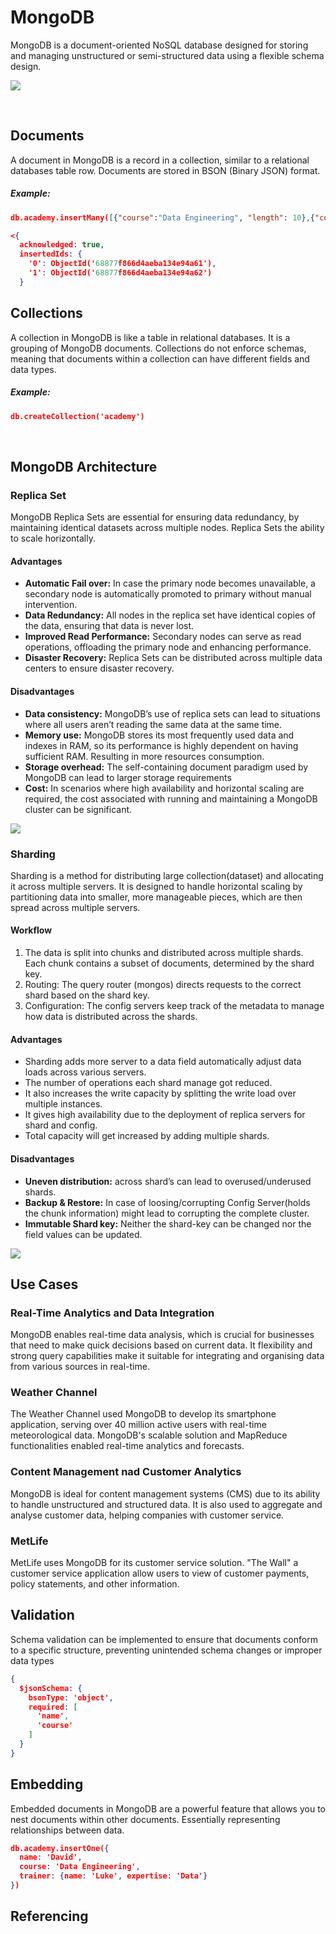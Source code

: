 # MongoDB

MongoDB is a document-oriented NoSQL database designed for storing and managing unstructured or 
semi-structured data using a flexible schema design.

![](images/image1.jpg)

<br>

## Documents

A document in MongoDB is a record in a collection, similar to a relational databases table row. 
Documents are stored in BSON (Binary JSON) format.

##### Example:
```JSON
db.academy.insertMany([{"course":"Data Engineering", "length": 10},{"course":"Data Analysis", "length": 8}])

<{
  acknowledged: true,
  insertedIds: {
    '0': ObjectId('68877f866d4aeba134e94a61'),
    '1': ObjectId('68877f866d4aeba134e94a62')
  }
```


## Collections

A collection in MongoDB is like a table in relational databases. 
It is a grouping of MongoDB documents. Collections do not enforce schemas, meaning that 
documents within a collection can have different fields and data types.

##### Example:
```JSON
db.createCollection('academy')
```
<br>

## MongoDB Architecture

### Replica Set
MongoDB Replica Sets are essential for ensuring data redundancy, by maintaining identical 
datasets across multiple nodes. Replica Sets the ability to scale horizontally.

#### Advantages
- **Automatic Fail over:** In case the primary node becomes unavailable, 
a secondary node is automatically promoted to primary without manual intervention.
- **Data Redundancy:** All nodes in the replica set have identical copies of the data, 
ensuring that data is never lost.
- **Improved Read Performance:** Secondary nodes can serve as read operations, 
offloading the primary node and enhancing performance.
- **Disaster Recovery:** Replica Sets can be distributed across multiple data centers 
to ensure disaster recovery.

#### Disadvantages
- **Data consistency:** MongoDB’s use of replica sets can lead to situations where 
all users aren’t reading the same data at the same time.
- **Memory use:** MongoDB stores its most frequently used data and indexes in RAM, 
so its performance is highly dependent on having sufficient RAM. Resulting in more resources consumption.
- **Storage overhead:** The self-containing document paradigm used by MongoDB can lead 
to larger storage requirements
- **Cost:** In scenarios where high availability and horizontal scaling are required, 
the cost associated with running and maintaining a MongoDB cluster can be significant. 

![](images/image2.jpg)


### Sharding
Sharding is a method for distributing large collection(dataset) and allocating it across 
multiple servers. It is designed to handle horizontal scaling by partitioning data into smaller,
more manageable pieces, which are then spread across multiple servers.

#### Workflow
1. The data is split into chunks and distributed across multiple shards. Each chunk contains a subset of documents, determined by the shard key.
2. Routing: The query router (mongos) directs requests to the correct shard based on the shard key.
3. Configuration: The config servers keep track of the metadata to manage how data is distributed across the shards.

#### Advantages
- Sharding adds more server to a data field automatically adjust data loads across various servers.
- The number of operations each shard manage got reduced.
- It also increases the write capacity by splitting the write load over multiple instances.
- It gives high availability due to the deployment of replica servers for shard and config.
- Total capacity will get increased by adding multiple shards.

#### Disadvantages
- **Uneven distribution:** across shard’s can lead to overused/underused shards.
- **Backup & Restore:** In case of loosing/corrupting Config Server(holds the chunk information)
might lead to corrupting the complete cluster.
- **Immutable Shard key:** Neither the shard-key can be changed nor the field values can be updated.

![](images/image3.jpg)

## Use Cases

### Real-Time Analytics and Data Integration

MongoDB enables real-time data analysis, which is crucial for businesses that need to make 
quick decisions based on current data. It flexibility and strong query capabilities 
make it suitable for integrating and organising data from various sources in real-time. 

### Weather Channel

The Weather Channel used MongoDB to develop its smartphone application, serving over 40 million
active users with real-time meteorological data. MongoDB's scalable solution
and MapReduce functionalities enabled real-time analytics and forecasts.

### Content Management nad Customer Analytics

MongoDB is ideal for content management systems (CMS) due to its ability to handle 
unstructured and structured data. It is also used to aggregate and analyse customer data, 
helping companies with customer service.

### MetLife

MetLife uses MongoDB for its customer service solution.
"The Wall" a customer service application allow users to view of customer payments, 
policy statements, and other information.

## Validation
Schema validation can be implemented to ensure that documents conform to a specific structure,
preventing unintended schema changes or improper data types

```JSON
{
  $jsonSchema: {
    bsonType: 'object',
    required: [
      'name',
      'course'
    ]
  }
}
```


## Embedding
 
Embedded documents in MongoDB are a powerful feature that allows you to nest documents 
within other documents. Essentially representing relationships between data.

```JSON
db.academy.insertOne({
  name: 'David',
  course: 'Data Engineering',
  trainer: {name: 'Luke', expertise: 'Data'}
})
```

## Referencing


